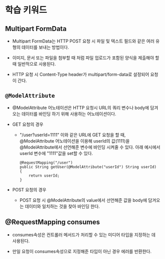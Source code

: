 # 학습 키워드

## Multipart FormData
- Multipart FormData는 HTTP POST 요청 시 파일 및 텍스트 필드와 같은 여러 유형의 데이터를 보내는 방법이다.

- 이미지, 문서 또는 파일을 첨부할 때 처럼 파일 업로드가 포함된 양식을 제출해야 할 때 일반적으로 사용된다.

- HTTP 요청 시 Content-Type header가 multipart/form-data로 설정되어 요청이 간다.

## `@ModelAttribute`
- @ModelAttribute 어노테이션은 HTTP 요청시 URL의 쿼리 변수나 body에 담겨오는 데이터를 바인딩 하기 위해 사용하는 어노테이션이다.

- GET 요청의 경우 
    - "/user?userId=1111" 이와 같은 URL에 GET 요청을 할 때, @ModelAttribute 어노테이션을 이용해 userId의 값(1111)을 @ModelAttribute에서 선언해준 변수에 바인딩 시켜줄 수 있다. 아래 예시에서 userId 변수에 "1111"값을 set할 수 있다.
        ```
        @RequestMapping("/user")
        public String getUser(@ModelAttribute("userId") String userId) {
            return userId;
        }
        ```
- POST 요청의 경우
    - POST 요청 시 @ModelAttribute의 value에서 선언해준 값을 body에 담겨오는 데이터와 일치하는 것을 찾아 바인딩 한다.

## @RequestMapping consumes
- consumes속성은 컨트롤러 메서드가 처리할 수 있는 미디어 타입을 지정하는 데 사용된다.

- 만일 요청이 consumes속성으로 지정해준 타입이 아닌 경우 에러를 반환한다.
